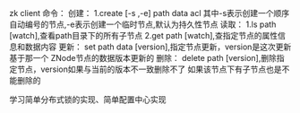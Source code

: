 zk client 命令：
创建：
1.create [-s ,-e] path data acl
其中-s表示创建一个顺序自动编号的节点,-e表示创建一个临时节点,默认为持久性节点
读取：
1.ls path [watch],查看path目录下的所有子节点
2.get path [watch],查指定节点的属性信息和数据内容
更新：
set path data [version],指定节点更新，version是这次更新基于那一个
ZNode节点的数据版本更新的
删除：
delete path [version],删除指定节点，version如果与当前的版本不一致删除不了
如果该节点下有子节点也是不能删除的

学习简单分布式锁的实现、简单配置中心实现


